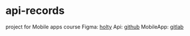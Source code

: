 # api-records
project for Mobile apps course 
Figma: [holty](https://www.figma.com/file/eeXOlot3cwGdJMYgDjmKiZ/Holty?node-id=3%3A97&t=krdVp7CNMtefW9oP-1)
Api: [github](https://github.com/AntonovAleksandr/api-records)
MobileApp: [gitlab](https://gitlab.com/antonovaleksadraleksandrovich/holty)
